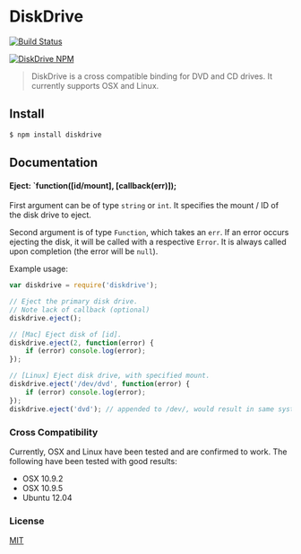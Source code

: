 DiskDrive
=====
[![Build Status](https://travis-ci.org/brendanashworth/diskdrive.svg?branch=master)](https://travis-ci.org/brendanashworth/diskdrive)

[![DiskDrive NPM](https://nodei.co/npm/diskdrive.png)](http://npmjs.org/package/diskdrive)

> DiskDrive is a cross compatible binding for DVD and CD drives. It currently supports OSX and Linux.

## Install
```bash
$ npm install diskdrive
```

## Documentation
#### Eject: `function([id/mount], [callback(err)]);
First argument can be of type `string` or `int`. It specifies the mount / ID of the disk drive to eject.

Second argument is of type `Function`, which takes an `err`. If an error occurs ejecting the disk, it will be called with a respective `Error`. It is always called upon completion (the error will be `null`).

Example usage:
```javascript
var diskdrive = require('diskdrive');

// Eject the primary disk drive.
// Note lack of callback (optional)
diskdrive.eject();

// [Mac] Eject disk of [id].
diskdrive.eject(2, function(error) {
	if (error) console.log(error);
});

// [Linux] Eject disk drive, with specified mount.
diskdrive.eject('/dev/dvd', function(error) {
	if (error) console.log(error);
});
diskdrive.eject('dvd'); // appended to /dev/, would result in same system file. (/dev/dvd)
```

### Cross Compatibility
Currently, OSX and Linux have been tested and are confirmed to work. The following have been tested with good results:
* OSX 10.9.2
* OSX 10.9.5
* Ubuntu 12.04

### License
[MIT](./LICENSE)